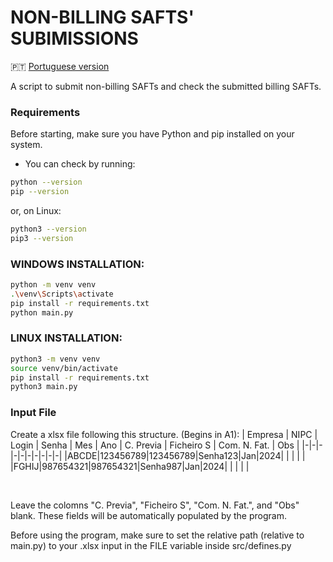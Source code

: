 # NON-BILLING SAFTS' SUBIMISSIONS

 🇵🇹 [Portuguese version](https://github.com/brenoportella/safts_nao_faturacao/blob/master/readme_pt.md)

A script to submit non-billing SAFTs and check the submitted billing SAFTs. 

### Requirements
Before starting, make sure you have Python and pip installed on your system.
- You can check by running:

 ```bash
python --version
pip --version
```
or, on Linux:

 ```bash
python3 --version
pip3 --version
```

### WINDOWS INSTALLATION:

```bash
python -m venv venv
.\venv\Scripts\activate
pip install -r requirements.txt
python main.py
```

### LINUX INSTALLATION:

```bash
python3 -m venv venv
source venv/bin/activate
pip install -r requirements.txt
python3 main.py
```

### Input File
Create a xlsx file following this structure. (Begins in A1):
| Empresa |	NIPC |	Login |	Senha | Mes	| Ano |	C. Previa |	Ficheiro S | Com. N. Fat. |	Obs |
|-|-|-|-|-|-|-|-|-|-|
|ABCDE|123456789|123456789|Senha123|Jan|2024| | | | |
|FGHIJ|987654321|987654321|Senha987|Jan|2024| | | | |

<br>

Leave the colomns "C. Previa", "Ficheiro S", "Com. N. Fat.", and "Obs" blank. These fields will be automatically populated by the program.

Before using the program, make sure to set the relative path (relative to main.py) to your .xlsx input in the FILE variable inside src/defines.py
